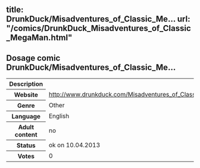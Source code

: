 title: DrunkDuck/Misadventures_of_Classic_Me...
url: "/comics/DrunkDuck_Misadventures_of_Classic_MegaMan.html"
---
Dosage comic DrunkDuck/Misadventures_of_Classic_Me...
-----------------------------------------

<table class="comicinfo">
<tr>
<th>Description</th><td></td>
</tr>
<tr>
<th>Website</th><td><a href="http://www.drunkduck.com/Misadventures_of_Classic_MegaMan/">http://www.drunkduck.com/Misadventures_of_Classic_MegaMan/</a></td>
</tr>
<tr>
<th>Genre</th><td>Other</td>
</tr>
<tr>
<th>Language</th><td>English</td>
</tr>
<tr>
<th>Adult content</th><td>no</td>
</tr>
<tr>
<th>Status</th><td>ok on 10.04.2013</td>
</tr>
<tr>
<th>Votes</th><td>0</div></td>
</tr>
</table>
